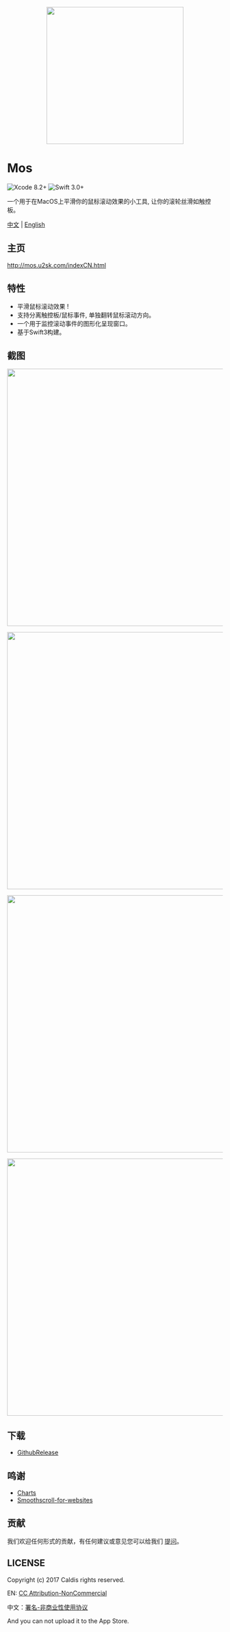<p align="center">
  <a href="http://mos.u2sk.com/">
    <img width="320" src="https://github.com/Caldis/Mos/blob/master/docs/Intro.png?raw=true">
  </a>
</p>


# Mos

![Xcode 8.2+](https://img.shields.io/badge/Xcode-8.2%2B-blue.svg)
![Swift 3.0+](https://img.shields.io/badge/Swift-3.0%2B-orange.svg)

一个用于在MacOS上平滑你的鼠标滚动效果的小工具, 让你的滚轮丝滑如触控板。

[中文](https://github.com/Caldis/Mos/blob/master/README.md) | [English](https://github.com/Caldis/Mos/blob/master/README.enUS.md)


## 主页

http://mos.u2sk.com/indexCN.html


## 特性

- 平滑鼠标滚动效果 !
- 支持分离触控板/鼠标事件, 单独翻转鼠标滚动方向。
- 一个用于监控滚动事件的图形化呈现窗口。
- 基于Swift3构建。


## 截图

<p align="center">
  <img width="600" src="https://github.com/Caldis/Mos/blob/master/docs/mointorCN.png?raw=true">
</p>
<p align="center">
  <img width="600" src="https://github.com/Caldis/Mos/blob/master/docs/preferencesGeneralCN.png?raw=true">
</p>
<p align="center">
  <img width="600" src="https://github.com/Caldis/Mos/blob/master/docs/preferencesAdvancedCN.png?raw=true">
</p>
<p align="center">
  <img width="600" src="https://github.com/Caldis/Mos/blob/master/docs/preferencesIgnoredListCN.png?raw=true">
</p>


## 下载

- [GithubRelease](https://github.com/Caldis/Mos/releases/)


## 鸣谢
- [Charts](https://github.com/danielgindi/Charts)
- [Smoothscroll-for-websites](https://github.com/galambalazs/smoothscroll-for-websites)


## 贡献

我们欢迎任何形式的贡献，有任何建议或意见您可以给我们 [提问](https://github.com/Caldis/Mos/issues)。


## LICENSE

Copyright (c) 2017 Caldis rights reserved.

EN: [CC Attribution-NonCommercial](http://creativecommons.org/licenses/by-nc/4.0/) 

中文：[署名-非商业性使用协议](http://creativecommons.org/licenses/by-nc/3.0/cn/)

And you can not upload it to the App Store.